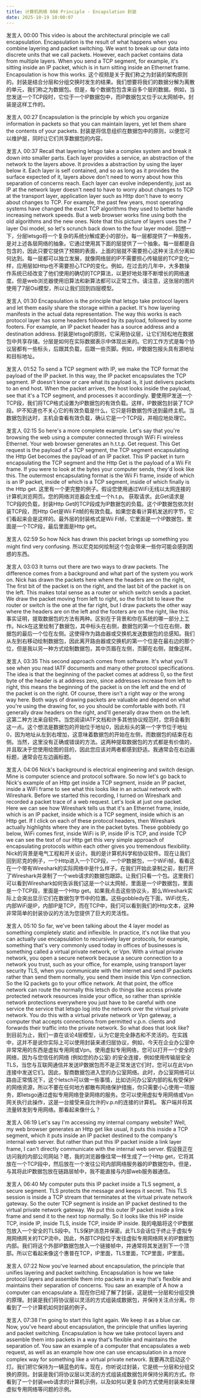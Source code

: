```yaml
---
title: 计算机网络 008 Principle - Encapslation 封装
date: 2025-10-19 10:00:07
---
```



发言人   00:00
This video is about the architectural principle we call encapsulation. Encapsulation is the result of what happens when you combine layering and packet switching. We want to break up our data into discrete units that we call packets. However, each packet contains data from multiple layers. When you send a TCP segment, for example, it's sitting inside an IP packet, which is in turn sitting inside an Ethernet frame. Encapsulation is how this works. 
这个视频是关于我们称之为封装的架构原则的。封装是结合分层和分组交换时发生的结果。我们想要将我们的数据分解为离散的单元，我们称之为数据包。但是，每个数据包包含来自多个层的数据。例如，当您发送一个TCP段时，它位于一个IP数据包中，而IP数据包又位于以太网帧中。封装是这样工作的。

发言人   00:27
Encapsulation is the principle by which you organize information in packets so that you can maintain layers, yet let them share the contents of your packets. 
封装是将信息组织在数据包中的原则，以便您可以维护层，同时让它们共享数据包的内容。


发言人   00:37
Recall that layering letsgo take a complex system and break it down into smaller parts. Each layer provides a service, an abstraction of the network to the layers above. It provides a abstraction by using the layer below it. Each layer is self contained, and so as long as it provides the surface expected of it, layers above don't need to worry about how this separation of concerns reach. Each layer can evolve independently, just as IP at the network layer doesn't need to have to worry about changes to TCP at the transport layer, application layer such as Http don't have to worry about changes to TCP. For example, the past few years, most operating systems have changed the exact TCP algorithms they used to better handle increasing network speeds. But a web browser works fine using both the old algorithms and the new ones. Note that this picture of layers uses the 7 layer Osi model, so let's scrunch back down to the four layer model. 
回想一下，分层letsgo将一个复杂的系统分解成更小的部分。每一层都提供了一种服务，是对上述各层网络的抽象。它通过使用其下面的层提供了一个抽象。每一层都是自包含的，因此只要它提供了预期的表面，上面的层就不需要担心这种关注点分离如何达到。每一层都可以独立发展，就像网络层的IP不需要担心传输层的TCP变化一样，应用层如Http也不需要担心TCP的变化。例如，在过去的几年中，大多数操作系统已经改变了他们使用的确切的TCP算法，以更好地处理不断增长的网络速度。但是web浏览器使用旧算法和新算法都可以正常工作。请注意，这张层的图片使用了7层Osi模型，所以让我们回到四层模型。

发言人   01:30
Encapsulation is the principle that letsgo take protocol layers and let them easily share the storage within a packet. It's how layering manifests in the actual data representation. The way this works is each protocol layer has some headers followed by its payload, followed by some footers. For example, an IP packet header has a source address and a destination address. 
封装是letsgo的原则，它采用协议层，让它们轻松地在数据包中共享存储。分层是如何在实际数据表示中体现出来的。它的工作方式是每个协议层都有一些标头，后跟其负载，后跟一些页脚。例如，IP数据包报头具有源地址和目标地址。

发言人   01:52
To send a TCP segment with IP, we make the TCP format the payload of the IP packet. In this way, the IP packet encapsulates the TCP segment. IP doesn't know or care what its payload is, it just delivers packets to an end host. When the packet arrives, the host looks inside the payload, see that it's a TCP segment, and processes it accordingly. 
要使用IP发送一个TCP段，我们将TCP格式设置为IP数据包的有效负载。这样，IP数据包封装了TCP段。IP不知道也不关心它的有效负载是什么，它只是将数据包传送到最终主机。当数据包到达时，主机会查看有效负载，确认它是一个TCP段，并相应地处理它。

发言人   02:15
So here's a more complete example. Let's say that you're browsing the web using a computer connected through WiFi Fi wireless Ethernet. Your web browser generates an h.t.t.p. Get request. This Get request is the payload of a TCP segment, the TCP segment encapsulating the Http Get becomes the payload of an IP packet. This IP packet in turn encapsulating the TCP segment and the Http Get is the payload of a Wii Fit frame. If you were to look at the bytes your computer sends, they'd look like this. The outermost encapsulating format is the Wii Fi frame, inside of which is an IP packet, inside of which is a TCP segment, inside of which finally is the Http get. 
这里有一个更完整的例子。假设您使用通过WiFi无线以太网连接的计算机浏览网页。您的网络浏览器会生成一个h.t.p。 获取请求。此Get请求是TCP段的负载，封装Http Get的TCP段成为IP数据包的负载。这个IP数据包依次封装TCP段，而Http Get是Wii Fit帧的有效负载。如果您查看计算机发送的字节，它们看起来会是这样的。最外层的封装格式是Wii Fi帧，它里面是一个IP数据包，里面是一个TCP段，最后里面是Http get。


发言人   02:59
So how Nick has drawn this packet brings up something you might find very confusing. 
所以尼克如何绘制这个包会带来一些你可能会感到困惑的东西。

发言人   03:03
It turns out there are two ways to draw packets. The difference comes from a background and what part of the system you work on. Nick has drawn the packets here where the headers are on the right, The first bit of the packet is on the right, and the last bit of the packet is on the left. This makes total sense as a router or which switch sends a packet. We draw the packet moving from left to right, so the first bit to leave the router or switch is the one at the far right, but I draw packets the other way where the headers are on the left and the footers are on the right, like this. 
事实证明，提取数据包的方法有两种。区别在于背景和你在系统的哪一部分上工作。Nick在这里绘制了数据包，其中标头在右侧，数据包的第一个位在右侧，数据包的最后一个位在左侧。这使得作为路由器或交换机发送数据包的总感知。我们从左到右移动绘制数据包，因此离开路由器或交换机的第一个位是在最右边的那个位，但是我以另一种方式绘制数据包，其中页眉在左侧，页脚在右侧，就像这样。


发言人   03:35
This second approach comes from software. It's what you'll see when you read IATF documents and many other protocol specifications. The idea is that the beginning of the packet comes at address 0, so the first byte of the header is at address zero, since addresses increase from left to right, this means the beginning of the packet is on the left and the end of the packet is on the right. Of course, there isn't a right way or the wrong way here. Both ways of drawing packets are valuable and depend on what you're using the drawing for, so you should be comfortable with both. I'll generally draw headers on the right, and'll generally draw them on the left. 
这第二种方法来自软件。当您阅读IATF文档和许多其他协议规范时，您将会看到这一点。这个想法是数据包的开始位于地址0，因此标头的第一个字节位于地址0，因为地址从左到右增加，这意味着数据包的开始在左侧，而数据包的结束在右侧。当然，这里没有正确或错误的方法。这两种提取数据包的方式都是有价值的，并且取决于您使用绘图的目的，因此您应该对两者都感到舒适。我通常会在右边画标题，通常会在左边画标题。

发言人   04:06
Nick's background is electrical engineering and switch design. Mine is computer science and protocol software. So now let's go back to Nick's example of an Http get inside a TCP segment, inside an IP packet, inside a WiFi frame to see what this looks like in an actual network with Wireshark. Before we started this recording, I turned on Wireshark and recorded a packet trace of a web request. Let's look at just one packet. Here we can see how Wireshark tells us that it's an Ethernet frame, inside, which is an IP packet, inside which is a TCP segment, inside which is an Http get. If I click on each of these protocol headers, then Wireshark actually highlights where they are in the packet bytes. These gobbledy go below, WiFi comes first, inside WiFi is IP, inside IP is TCP, and inside TCP we can see the text of our Http get this very simple approach of encapsulating protocols within each other gives you tremendous flexibility. 
Nick的背景是电气工程和开关设计。我的是计算机科学和协议软件。现在让我们回到尼克的例子，一个Http进入一个TCP段，一个IP数据包，一个WiFi帧，看看这在一个带有Wireshark的实际网络中是什么样子。在我们开始此录制之前，我打开了Wireshark并录制了一个web请求的数据包跟踪。让我们只看一个包。这里我们可以看到Wireshark如何告诉我们这是一个以太网帧，里面是一个IP数据包，里面是一个TCP段，里面是一个Http get。如果我点击这些协议头，那么Wireshark实际上会突出显示它们在数据包字节中的位置。这些gobbledy在下面，WiFi优先，内部WiFi是IP，内部IP是TCP，而在TCP中，我们可以看到我们的Http文本，这种非常简单的封装协议的方法为您提供了巨大的灵活性。




发言人   05:10
So far, we've been talking about the 4 layer model as something completely static and inflexible. In practice, it's not like that you can actually use encapsulation to recursively layer protocols, for example, something that's very commonly used today in offices of businesses is something called a virtual private network, or Vpn. With a virtual private network, you open a secure network because a secure connection to a network you trust, such as your office, for example, using transport layer security TLS, when you communicate with the internet and send IP packets rather than send them normally, you send them inside this Vpn connection. So the IQ packets go to your office network. At that point, the office network can route the normally this letsch do things like access private protected network resources inside your office, so rather than sprinkle network protections everywhere you just have to be careful with one service the service that letsgo log into the network over the virtual private network. You do this with a virtual private network or Vpn gateway, a computer that accepts connections from permitted v.p.n. clients and forwards their traffic into the private network. So what does that look like? 
到目前为止，我们一直在谈论4层模型，认为它是完全静态和不灵活的。在实践中，这并不是说你实际上可以使用封装来递归层协议，例如，今天在企业办公室中非常常用的东西是虚拟专用网或Vpn。使用虚拟专用网络，您可以打开一个安全的网络，因为与您信任的网络 (例如您的办公室) 的安全连接，例如使用传输层安全TLS，当您与互联网通信并发送IP数据包而不是正常发送它们时，您可以在此Vpn连接中发送它们。因此，智商数据包进入您的办公室网络。此时，办公室网络可以路由正常情况下，这个letsch可以做一些事情，比如访问办公室内部的私有受保护的网络资源，所以不要在任何地方都散布网络保护措施，你只需要小心使用一项服务，即letsgo通过虚拟专用网络登录网络的服务。您可以使用虚拟专用网络或Vpn网关执行此操作，这是一台接受来自允许的v.p.n的连接的计算机。 客户端并将其流量转发到专用网络。那看起来像什么？

发言人   06:19
Let's say I'm accessing my internal company website? Well, my web browser generates an Http get like usual, it puts this inside a TCP segment, which it puts inside an IP packet destined to the company's internal web server. But rather than put this IP packet inside a link layer frame, I can't directly communicate with the internal web server. 
假设我正在访问我的内部公司网站？嗯，我的浏览器像往常一样生成了一个Http get，它将其放在一个TCP段中，然后放在一个发往公司内部网络服务器的IP数据包中。但是，与其将此IP数据包放在链路层帧中，我不能直接与内部web服务器通信。

发言人   06:40
My computer puts this IP packet inside a TLS segment, a secure segment. TLS protects the message and keeps it secret. This TLS session is inside a TCP stream that terminates at the virtual private network gateway. So the outer TCP segment is inside an IP packet destined to the virtual private network gateway. We put this outer IP packet inside a link frame and send it to the next top normally. So it looks like this HP inside TCP, inside IP, inside TLS, inside TCP, inside IP inside. 
我的电脑将这个IP数据包放入一个安全的TLS段中。TLS保护消息并保密。此TLS会话位于终止于虚拟专用网络网关的TCP流中。因此，外部TCP段位于发往虚拟专用网络网关的IP数据包内部。我们将这个外部IP数据包放入一个链接帧中，并通常将其发送到下一个顶部。所以它看起来像这个惠普在TCP，IP里面，TLS里面，TCP里面，IP里面。


发言人   07:22
Now you've learned about encapsulation, the principle that unifies layering and packet switching. Encapsulation is how we take protocol layers and assemble them into packets in a way that's flexible and maintains their separation of concerns. You saw an example of A how a computer can encapsulate a. 
现在你已经了解了封装，这是统一分层和分组交换的原理。封装是我们将协议层以灵活的方式组装成数据包，并保持关注点分离。你看到了一个计算机如何封装的例子。

发言人   07:38
I'm going to start this light again. We keep it as a blue car. Now, you've heard about encapsulation, the principle that unifies layering and packet switching. Encapsulation is how we take protocol layers and assemble them into packets in a way that's flexible and maintains the separation of. You saw an example of a computer that encapsulates a web request, as well as an example how one can use encapsulation in a more complex way for something like a virtual private network. 
我要再次启动这个灯。我们把它保持为一辆蓝色的车。现在，你听说过封装，它是统一分层和分组交换的原则。封装是我们将协议层以灵活的方式组装成数据包并保持分离的方式。你看到了一个封装web请求的计算机示例，以及如何以更复杂的方式使用封装来处理虚拟专用网络等问题的示例。
